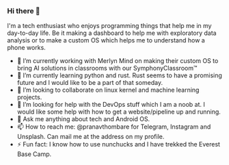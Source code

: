 ### Hi there 👋

I'm a tech enthusiast who enjoys programming things that help me in my day-to-day life. Be it making a dashboard to help me with exploratory data analysis or to make a custom OS which helps me to understand how a phone works. 

- 🔭 I’m currently working with Merlyn Mind on making their custom OS to bring AI solutions in classrooms with our SymphonyClassroom™️
- 🌱 I’m currently learning python and rust. Rust seems to have a promising future and I would like to be a part of that someday.
- 👯 I’m looking to collaborate on linux kernel and machine learning projects. 
- 🤔 I’m looking for help with the DevOps stuff which I am a noob at. I would like some help with how to get a website/pipeline up and running. 
- 💬 Ask me anything about tech and Android OS. 
- 📫 How to reach me: @pranavthombare for Telegram, Instagram and Unsplash. Can mail me at the address on my profile.
- ⚡ Fun fact: I know how to use nunchucks and I have trekked the Everest Base Camp.

<!--
**pranavthombare/pranavthombare** is a ✨ _special_ ✨ repository because its `README.md` (this file) appears on your GitHub profile.

Here are some ideas to get you started:

- 🔭 I’m currently working on ...
- 🌱 I’m currently learning ...
- 👯 I’m looking to collaborate on ...
- 🤔 I’m looking for help with ...
- 💬 Ask me about ...
- 📫 How to reach me: ...
- 😄 Pronouns: ...
- ⚡ Fun fact: ...
-->
